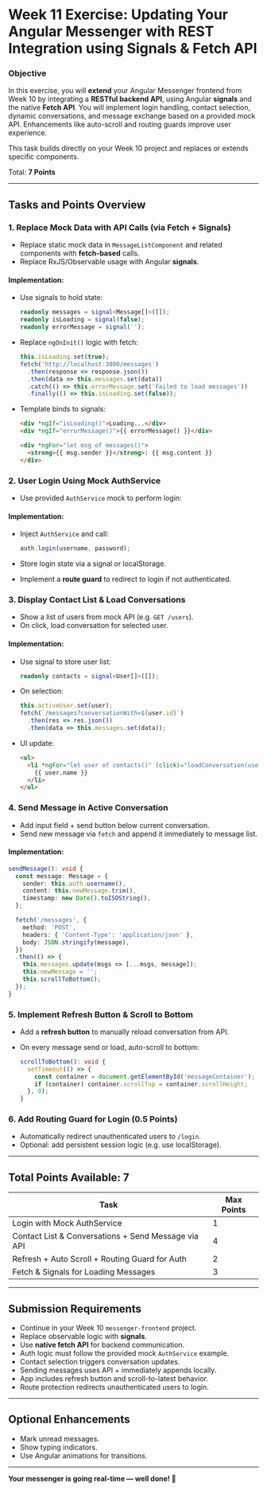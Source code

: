 # Week 11 Exercise: Updating Your Angular Messenger with REST Integration using Signals & Fetch API

### **Objective**

In this exercise, you will **extend** your Angular Messenger frontend from Week 10 by integrating a **RESTful backend API**, using Angular **signals** and the native **Fetch API**. You will implement login handling, contact selection, dynamic conversations, and message exchange based on a provided mock API. Enhancements like auto-scroll and routing guards improve user experience.

This task builds directly on your Week 10 project and replaces or extends specific components.

Total: **7 Points**

---

## **Tasks and Points Overview**

### **1. Replace Mock Data with API Calls (via Fetch + Signals)**

* Replace static mock data in `MessageListComponent` and related components with **fetch-based** calls.
* Replace RxJS/Observable usage with Angular **signals**.

#### Implementation:

* Use signals to hold state:

  ```ts
  readonly messages = signal<Message[]>([]);
  readonly isLoading = signal(false);
  readonly errorMessage = signal('');
  ```

* Replace `ngOnInit()` logic with fetch:

  ```ts
  this.isLoading.set(true);
  fetch('http://localhost:3000/messages')
    .then(response => response.json())
    .then(data => this.messages.set(data))
    .catch(() => this.errorMessage.set('Failed to load messages'))
    .finally(() => this.isLoading.set(false));
  ```

* Template binds to signals:

  ```html
  <div *ngIf="isLoading()">Loading...</div>
  <div *ngIf="errorMessage()">{{ errorMessage() }}</div>

  <div *ngFor="let msg of messages()">
    <strong>{{ msg.sender }}</strong>: {{ msg.content }}
  </div>
  ```

### **2. User Login Using Mock AuthService**

* Use provided `AuthService` mock to perform login:

#### Implementation:

* Inject `AuthService` and call:

  ```ts
  auth.login(username, password);
  ```
* Store login state via a signal or localStorage.
* Implement a **route guard** to redirect to login if not authenticated.

### **3. Display Contact List & Load Conversations**

* Show a list of users from mock API (e.g. `GET /users`).
* On click, load conversation for selected user.

#### Implementation:

* Use signal to store user list:

  ```ts
  readonly contacts = signal<User[]>([]);
  ```

* On selection:

  ```ts
  this.activeUser.set(user);
  fetch(`/messages?conversationWith=${user.id}`)
    .then(res => res.json())
    .then(data => this.messages.set(data));
  ```

* UI update:

  ```html
  <ul>
    <li *ngFor="let user of contacts()" (click)="loadConversation(user)">
      {{ user.name }}
    </li>
  </ul>
  ```

### **4. Send Message in Active Conversation**

* Add input field + send button below current conversation.
* Send new message via `fetch` and append it immediately to message list.

#### Implementation:

```ts
sendMessage(): void {
  const message: Message = {
    sender: this.auth.username(),
    content: this.newMessage.trim(),
    timestamp: new Date().toISOString(),
  };

  fetch('/messages', {
    method: 'POST',
    headers: { 'Content-Type': 'application/json' },
    body: JSON.stringify(message),
  })
  .then(() => {
    this.messages.update(msgs => [...msgs, message]);
    this.newMessage = '';
    this.scrollToBottom();
  });
}
```

### **5. Implement Refresh Button & Scroll to Bottom**

* Add a **refresh button** to manually reload conversation from API.
* On every message send or load, auto-scroll to bottom:

  ```ts
  scrollToBottom(): void {
    setTimeout(() => {
      const container = document.getElementById('messageContainer');
      if (container) container.scrollTop = container.scrollHeight;
    }, 0);
  }
  ```

### **6. Add Routing Guard for Login** (0.5 Points)

* Automatically redirect unauthenticated users to `/login`.
* Optional: add persistent session logic (e.g. use localStorage).

---

## **Total Points Available: 7**

| Task                                                   | Max Points |
| ------------------------------------------------------ | ---------- |
| Login with Mock AuthService                            | 1          |
| Contact List & Conversations  + Send Message via API   | 4          |
| Refresh + Auto Scroll + Routing Guard for Auth         | 2          |
| Fetch & Signals for Loading Messages                   | 3          |


---

## **Submission Requirements**

* Continue in your Week 10 `messenger-frontend` project.
* Replace observable logic with **signals**.
* Use **native fetch API** for backend communication.
* Auth logic must follow the provided mock `AuthService` example.
* Contact selection triggers conversation updates.
* Sending messages uses API + immediately appends locally.
* App includes refresh button and scroll-to-latest behavior.
* Route protection redirects unauthenticated users to login.

---

## **Optional Enhancements**

* Mark unread messages.
* Show typing indicators.
* Use Angular animations for transitions.

---

**Your messenger is going real-time — well done! 🚀**
